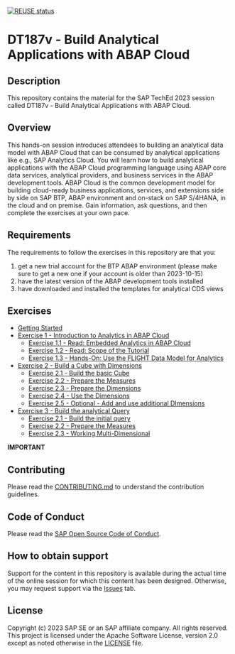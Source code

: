 [![REUSE status](https://api.reuse.software/badge/github.com/SAP-samples/teched2023-DT187v)](https://api.reuse.software/info/github.com/SAP-samples/teched2023-DT187v)

# DT187v - Build Analytical Applications with ABAP Cloud

## Description

This repository contains the material for the SAP TechEd 2023 session called DT187v - Build Analytical Applications with ABAP Cloud.


## Overview

This hands-on session introduces attendees to building an analytical data model with ABAP Cloud that can be consumed by analytical applications like e.g., SAP Analytics Cloud. You will learn how to build analytical applications with the ABAP Cloud programming language using ABAP core data services, analytical providers, and business services in the ABAP development tools. ABAP Cloud is the common development model for building cloud-ready business applications, services, and extensions side by side on SAP BTP, ABAP environment and on-stack on SAP S/4HANA, in the cloud and on premise. Gain information, ask questions, and then complete the exercises at your own pace.


## Requirements

The requirements to follow the exercises in this repository are that you:
1) get a new trial account for the BTP ABAP environment (please make sure to get a new one if your account is older than 2023-10-15)
2) have the latest version of the ABAP development tools installed
3) have downloaded and installed the templates for analytical CDS views

## Exercises

- [Getting Started](exercises/ex0/)
- [Exercise 1 - Introduction to Analytics in ABAP Cloud](exercises/ex1/)
    - [Exercise 1.1 - Read: Embedded Analytics in ABAP Cloud](exercises/ex1/README.md#exercise-11---read-embedded-analytics-in-abap-cloud)
    - [Exercise 1.2 - Read: Scope of the Tutorial](exercises/ex1#exercise-12-sub-exercise-2-description)
    - [Exercise 1.3 - Hands-On: Use the FLIGHT Data Model for Analytics](exercises/ex1#exercise-12-sub-exercise-2-description)
- [Exercise 2 - Build a Cube with Dimensions](exercises/ex2/)
    - [Exercise 2.1 - Build the basic Cube](exercises/ex2/README.md#exercise-21---build-the-basic-cube)
    - [Exercise 2.2 - Prepare the Measures](exercises/ex2/README.md#exercise-22---prepare-the-measures)
    - [Exercise 2.3 - Prepare the Dimensions](exercises/ex2/README.md#exercise-23---prepare-the-dimensions)
    - [Exercise 2.4 - Use the Dimensions](exercises/ex2/README.md#exercise-24---use-the-dimensions)
    - [Exercise 2.5 - Optional - Add and use additional DImensions](exercises/ex2/README.md#exercise-25---optional-add-and-use-additional-dimensions)
- [Exercise 3 - Build the analytical Query](exercises/ex3/)
    - [Exercise 2.1 - Build the initial query](exercises/ex3/README.MD#exercise-31-build-the-initial-query)
    - [Exercise 2.2 - Prepare the Measures](exercises/ex3/README.MD#exercise-32---prepare-the-measures)
    - [Exercise 2.3 - Working Multi-Dimensional](exercises/ex3/README.MD#exercise-33---working-with-the-multi-dimensional-analysis)


**IMPORTANT**

## Contributing
Please read the [CONTRIBUTING.md](./CONTRIBUTING.md) to understand the contribution guidelines.

## Code of Conduct
Please read the [SAP Open Source Code of Conduct](https://github.com/SAP-samples/.github/blob/main/CODE_OF_CONDUCT.md).

## How to obtain support

Support for the content in this repository is available during the actual time of the online session for which this content has been designed. Otherwise, you may request support via the [Issues](../../issues) tab.

## License
Copyright (c) 2023 SAP SE or an SAP affiliate company. All rights reserved. This project is licensed under the Apache Software License, version 2.0 except as noted otherwise in the [LICENSE](LICENSES/Apache-2.0.txt) file.
